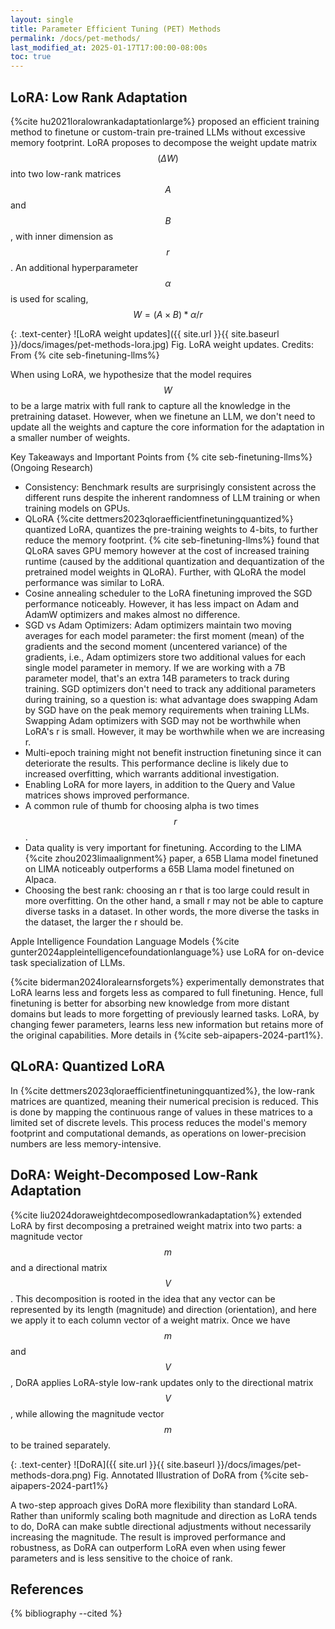 ```yaml
---
layout: single
title: Parameter Efficient Tuning (PET) Methods
permalink: /docs/pet-methods/
last_modified_at: 2025-01-17T17:00:00-08:00s
toc: true
---
```


## LoRA: Low Rank Adaptation
{%cite hu2021loralowrankadaptationlarge%} proposed an efficient training method to finetune or custom-train pre-trained LLMs without excessive memory footprint. LoRA proposes to decompose the weight update matrix $$(\Delta W)$$ into two low-rank matrices $$A$$ and $$B$$, with inner dimension as $$r$$. An additional hyperparameter $$\alpha$$ is used for scaling, $$ W  = (A  \times B) * \alpha /r  $$

{: .text-center}
![LoRA weight updates]({{ site.url }}{{ site.baseurl }}/docs/images/pet-methods-lora.jpg)
Fig. LoRA weight updates. Credits: From {% cite seb-finetuning-llms%}

When using LoRA, we hypothesize that the model requires $$W$$ to be a large matrix with full rank to capture all the knowledge in the pretraining dataset. However, when we finetune an LLM, we don't need to update all the weights and capture the core information for the adaptation in a smaller number of weights. 

Key Takeaways and Important Points from {% cite seb-finetuning-llms%} (Ongoing Research)

* Consistency: Benchmark results are surprisingly consistent across the different runs despite the inherent randomness of LLM training or when training models on GPUs.  
* QLoRA {%cite dettmers2023qloraefficientfinetuningquantized%} quantized LoRA, quantizes the pre-training weights to 4-bits, to further reduce the memory footprint. {% cite seb-finetuning-llms%} found that QLoRA saves GPU memory however at the cost of increased training runtime (caused by the additional quantization and dequantization of the pretrained model weights in QLoRA). Further, with QLoRA the model performance was similar to LoRA.   
* Cosine annealing scheduler to the LoRA finetuning improved the SGD performance noticeably. However, it has less impact on Adam and AdamW optimizers and makes almost no difference.  
* SGD vs Adam Optimizers: Adam optimizers maintain two moving averages for each model parameter: the first moment (mean) of the gradients and the second moment (uncentered variance) of the gradients, i.e., Adam optimizers store two additional values for each single model parameter in memory. If we are working with a 7B parameter model, that's an extra 14B parameters to track during training. SGD optimizers don't need to track any additional parameters during training, so a question is: what advantage does swapping Adam by SGD have on the peak memory requirements when training LLMs. Swapping Adam optimizers with SGD may not be worthwhile when LoRA's r is small. However, it may be worthwhile when we are increasing r.  
* Multi-epoch training might not benefit instruction finetuning since it can deteriorate the results. This performance decline is likely due to increased overfitting, which warrants additional investigation.  
* Enabling LoRA for more layers, in addition to the Query and Value matrices shows improved performance.  
* A common rule of thumb for choosing alpha is two times $$r$$.   
* Data quality is very important for finetuning. According to the LIMA {%cite zhou2023limaalignment%} paper, a 65B Llama model finetuned on LIMA noticeably outperforms a 65B Llama model finetuned on Alpaca.  
* Choosing the best rank: choosing an r that is too large could result in more overfitting. On the other hand, a small r may not be able to capture diverse tasks in a dataset. In other words, the more diverse the tasks in the dataset, the larger the r should be.

Apple Intelligence Foundation Language Models {%cite gunter2024appleintelligencefoundationlanguage%} use LoRA for on-device task specialization of LLMs.

{%cite biderman2024loralearnsforgets%} experimentally demonstrates that LoRA learns less and forgets less as compared to full finetuning. Hence, full finetuning is better for absorbing new knowledge from more distant domains but leads to more forgetting of previously learned tasks. LoRA, by changing fewer parameters, learns less new information but retains more of the original capabilities. More details in {%cite seb-aipapers-2024-part1%}.


## QLoRA: Quantized LoRA
In {%cite dettmers2023qloraefficientfinetuningquantized%}, the low-rank matrices are quantized, meaning their numerical precision is reduced. This is done by mapping the continuous range of values in these matrices to a limited set of discrete levels. This process reduces the model's memory footprint and computational demands, as operations on lower-precision numbers are less memory-intensive. 

## DoRA: Weight-Decomposed Low-Rank Adaptation 
{%cite liu2024doraweightdecomposedlowrankadaptation%} extended LoRA by first decomposing a pretrained weight matrix into two parts: a magnitude vector $$m$$ and a directional matrix $$V$$. This decomposition is rooted in the idea that any vector can be represented by its length (magnitude) and direction (orientation), and here we apply it to each column vector of a weight matrix. Once we have $$m$$ and $$V$$, DoRA applies LoRA-style low-rank updates only to the directional matrix $$V$$, while allowing the magnitude vector $$m$$ to be trained separately.

{: .text-center}
![DoRA]({{ site.url }}{{ site.baseurl }}/docs/images/pet-methods-dora.png)
Fig. Annotated Illustration of DoRA from {%cite seb-aipapers-2024-part1%}

A two-step approach gives DoRA more flexibility than standard LoRA. Rather than uniformly scaling both magnitude and direction as LoRA tends to do, DoRA can make subtle directional adjustments without necessarily increasing the magnitude. The result is improved performance and robustness, as DoRA can outperform LoRA even when using fewer parameters and is less sensitive to the choice of rank.



<!-- ## Reading List


| Title                                          |  Topic       |   Comments                                                   |
| --------------------------------------------   | ------------ | ------------------------------------------------------------ |
| [Practical Tips for Finetuning LLMs Using LoRA (Low-Rank Adaptation)](https://magazine.sebastianraschka.com/p/practical-tips-for-finetuning-llms) {% cite seb-finetuning-llms%}| PET Methods| Good overview of LoRA and practical tips for using it
| [Noteworthy AI Research Papers of 2024 (Part One)](https://magazine.sebastianraschka.com/p/ai-research-papers-2024-part-1) {% cite seb-aipapers-2024-part1%}| PET Methods| 6 Research Papers of 2024-H1
| [Improving LoRA: Implementing Weight-Decomposed Low-Rank Adaptation (DoRA) from Scratch](https://magazine.sebastianraschka.com/p/lora-and-dora-from-scratch) {% cite seb-improving-lora%}| PET Methods| DoRA overview in-depth
| [Finetuning LLMs with LoRA and QLoRA: Insights from Hundreds of Experiments](https://lightning.ai/pages/community/lora-insights/) {% cite seb-finetuning-llm-lightningAI%}| PET Methods| Deep-dive of {% cite seb-finetuning-llms%} -->


## References


{% bibliography --cited %}



